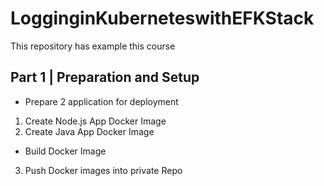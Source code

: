 # LogginginKuberneteswithEFKStack
This repository has example this course

## Part 1 | Preparation and Setup

* Prepare 2 application for deployment
1) Create Node.js App Docker Image
2) Create Java App Docker Image

* Build Docker Image
3) Push Docker images into private Repo
